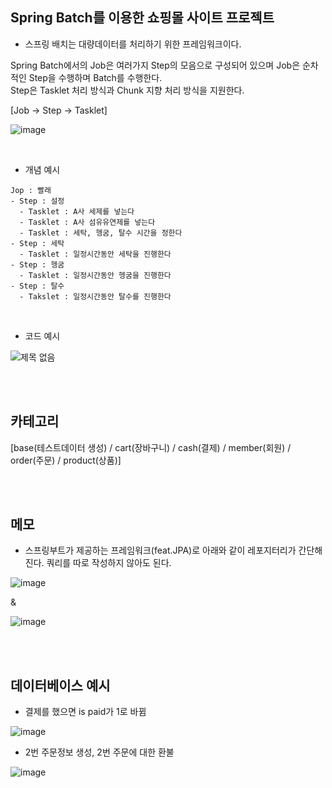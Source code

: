 ## Spring Batch를 이용한 쇼핑몰 사이트 프로젝트

- 스프링 배치는 대량데이터를 처리하기 위한 프레임워크이다.

Spring Batch에서의 Job은 여러가지 Step의 모음으로 구성되어 있으며 Job은 순차적인 Step을 수행하며 Batch를 수행한다.
<br>
Step은 Tasklet 처리 방식과 Chunk 지향 처리 방식을 지원한다.

[Job -> Step -> Tasklet]

![image](https://github.com/yhwit30/batch_ex_24_04/assets/153142837/a5e3637b-a33d-4b02-a72a-d8f617884997)

<br>

- 개념 예시
```
Jop : 빨래
- Step : 설정
  - Tasklet : A사 세제를 넣는다
  - Tasklet : A사 섬유유연제를 넣는다
  - Tasklet : 세탁, 헹굼, 탈수 시간을 정한다
- Step : 세탁
  - Tasklet : 일정시간동안 세탁을 진행한다
- Step : 헹굼
  - Tasklet : 일정시간동안 헹굼을 진행한다
- Step : 탈수
  - Takslet : 일정시간동안 탈수를 진행한다
```


<br>

- 코드 예시

![제목 없음](https://github.com/yhwit30/batch_ex_24_04/assets/153142837/6ff442af-058e-46df-adbb-cad7768cf977)



<br><br>
## 카테고리
[base(테스트데이터 생성) / cart(장바구니) / cash(결제) / member(회원) / order(주문) / product(상품)]

<br><br>
## 메모
- 스프링부트가 제공하는 프레임워크(feat.JPA)로 아래와 같이 레포지터리가 간단해진다. 쿼리를 따로 작성하지 않아도 된다.

![image](https://github.com/yhwit30/batch_ex_24_04/assets/153142837/bb223921-6ee9-459a-a062-663b8ef3fc2b)

&

![image](https://github.com/yhwit30/batch_ex_24_04/assets/153142837/be110a84-bfef-4d84-b555-6e63d90d248a)



<br><br>
## 데이터베이스 예시

- 결제를 했으면 is paid가 1로 바뀜

![image](https://github.com/yhwit30/batch_ex_24_04/assets/153142837/e8f8a521-0e93-4a7a-8a4f-ec78586ad55b)


- 2번 주문정보 생성, 2번 주문에 대한 환불

![image](https://github.com/yhwit30/batch_ex_24_04/assets/153142837/69a2e060-4ea3-4368-b031-8ede112f8a2e)



